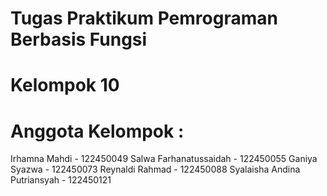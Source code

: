 # Tugas Praktikum Pemrograman Berbasis Fungsi

# Kelompok 10
# Anggota Kelompok :
Irhamna Mahdi - 122450049
Salwa Farhanatussaidah - 122450055
Ganiya Syazwa - 122450073
Reynaldi Rahmad - 122450088
Syalaisha Andina Putriansyah - 122450121
